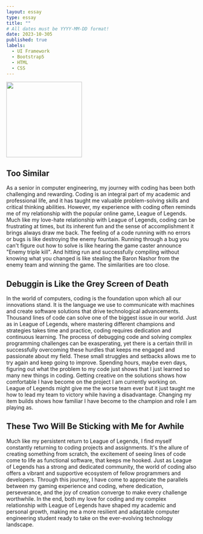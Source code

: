 ```yaml
---
layout: essay
type: essay
title: ""
# All dates must be YYYY-MM-DD format!
date: 2023-10-305
published: true
labels:
  - UI Framework
  - Bootstrap5
  - HTML
  - CSS
---
```


<img width="200px" class="rounded float-start pe-4" src="../img/ics_314bootstrap_logo.jpg">

## Too Similar

As a senior in computer engineering, my journey with coding has been both challenging and rewarding. Coding is an integral part of my academic and professional life, and it has taught me valuable problem-solving skills and critical thinking abilities. However, my experience with coding often reminds me of my relationship with the popular online game, League of Legends. Much like my love-hate relationship with League of Legends, coding can be frustrating at times, but its inherent fun and the sense of accomplishment it brings always draw me back. The feeling of a code running with no errors or bugs is like destroying the enemy fountain. Running through a bug you can't figure out how to solve is like hearing the game caster announce "Enemy triple kill". And hitting run and successfully compiling without knowing what you changed is like stealing the Baron Nashor from the enemy team and winning the game. The similarities are too close.

## Debuggin is Like the Grey Screen of Death

In the world of computers, coding is the foundation upon which all our innovations stand. It is the language we use to communicate with machines and create software solutions that drive technological advancements. Thousand lines of code can solve one of the biggest issue in our world. Just as in League of Legends, where mastering different champions and strategies takes time and practice, coding requires dedication and continuous learning. The process of debugging code and solving complex programming challenges can be exasperating, yet there is a certain thrill in successfully overcoming these hurdles that keeps me engaged and passionate about my field. These small struggles and setbacks allows me to try again and keep going to improve. Spending hours, maybe even days, figuring out what the problem to my code just shows that I just learned so many new things in coding. Getting creative on the solutions shows how comfortable I have become on the project I am currently working on. League of Legends might give me the worse team ever but it just taught me how to lead my team to victory while having a disadvantage. Changing my item builds shows how familiar I have become to the champion and role I am playing as.

## These Two Will Be Sticking with Me for Awhile

Much like my persistent return to League of Legends, I find myself constantly returning to coding projects and assignments. It's the allure of creating something from scratch, the excitement of seeing lines of code come to life as functional software, that keeps me hooked. Just as League of Legends has a strong and dedicated community, the world of coding also offers a vibrant and supportive ecosystem of fellow programmers and developers. Through this journey, I have come to appreciate the parallels between my gaming experience and coding, where dedication, perseverance, and the joy of creation converge to make every challenge worthwhile. In the end, both my love for coding and my complex relationship with League of Legends have shaped my academic and personal growth, making me a more resilient and adaptable computer engineering student ready to take on the ever-evolving technology landscape.
